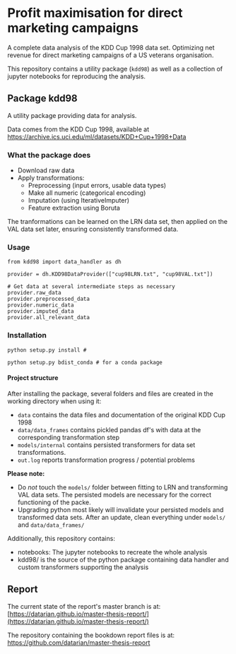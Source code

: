 # Profit maximisation for direct marketing campaigns

A complete data analysis of the KDD Cup 1998 data set. Optimizing net revenue for direct marketing campaigns of a US veterans organisation.

This repository contains a utility package (``kdd98``) as well as a collection of jupyter notebooks for reproducing the analysis.

## Package kdd98

A utility package providing data for analysis.

Data comes from the KDD Cup 1998, available at https://archive.ics.uci.edu/ml/datasets/KDD+Cup+1998+Data

### What the package does

* Download raw data
* Apply transformations:
    - Preprocessing (input errors, usable data types)
    - Make all numeric (categorical encoding)
    - Imputation (using IterativeImputer)
    - Feature extraction using Boruta

The tranformations can be learned on the LRN data set, then applied on the VAL data set later, ensuring consistently transformed data.

### Usage

```{python}
from kdd98 import data_handler as dh

provider = dh.KDD98DataProvider(["cup98LRN.txt", "cup98VAL.txt"])

# Get data at several intermediate steps as necessary
provider.raw_data
provider.preprocessed_data
provider.numeric_data
provider.imputed_data
provider.all_relevant_data
```

### Installation

```
python setup.py install #

python setup.py bdist_conda # for a conda package
```

#### Project structure

After installing the package, several folders and files are created in the working directory when using it:

* ``data`` contains the data files and documentation of the original KDD Cup 1998
* ``data/data_frames`` contains pickled pandas df's with data at the corresponding transformation step
* ``models/internal`` contains persisted transformers for data set transformations.
* ``out.log`` reports transformation progress / potential problems

**Please note:**

* Do *not* touch the `models/` folder between fitting to LRN and transforming VAL data sets. The persisted models are necessary for the correct functioning of the packe.
* Upgrading python most likely will invalidate your persisted models and transformed data sets. After an update, clean everything under `models/` and `data/data_frames/` 

Additionally, this repository contains:

* notebooks: The jupyter notebooks to recreate the whole analysis
* kdd98/ is the source of the python package containing data handler and custom transformers supporting the analysis


## Report

The current state of the report's master branch is at: [https://datarian.github.io/master-thesis-report/](https://datarian.github.io/master-thesis-report/)

The repository containing the bookdown report files is at: https://github.com/datarian/master-thesis-report
